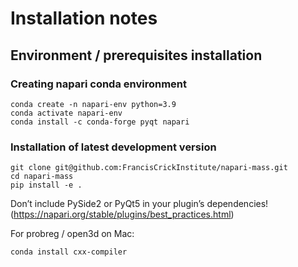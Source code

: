 # Installation notes

## Environment / prerequisites installation

### Creating napari conda environment
    conda create -n napari-env python=3.9
    conda activate napari-env
    conda install -c conda-forge pyqt napari

### Installation of latest development version
    git clone git@github.com:FrancisCrickInstitute/napari-mass.git
    cd napari-mass
    pip install -e .

Don’t include PySide2 or PyQt5 in your plugin’s dependencies!
(https://napari.org/stable/plugins/best_practices.html)

For probreg / open3d on Mac:

    conda install cxx-compiler

